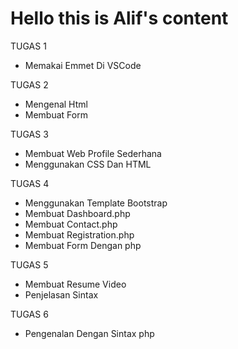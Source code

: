 # Hello this is Alif's content

TUGAS 1
- Memakai Emmet Di VSCode

TUGAS 2
- Mengenal Html
- Membuat Form

TUGAS 3
- Membuat Web Profile Sederhana
- Menggunakan CSS Dan HTML

TUGAS 4
- Menggunakan Template Bootstrap
- Membuat Dashboard.php
- Membuat Contact.php
- Membuat Registration.php
- Membuat Form Dengan php

TUGAS 5
- Membuat Resume Video
- Penjelasan Sintax

TUGAS 6
- Pengenalan Dengan Sintax php